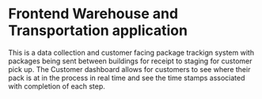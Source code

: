 # Frontend Warehouse and Transportation application
This is a data collection and customer facing package trackign system with packages being sent between buildings for receipt to staging for customer pick up. The Customer dashboard allows for customers to see where their pack is at in the process in real time and see the time stamps associated with completion of each step. 



